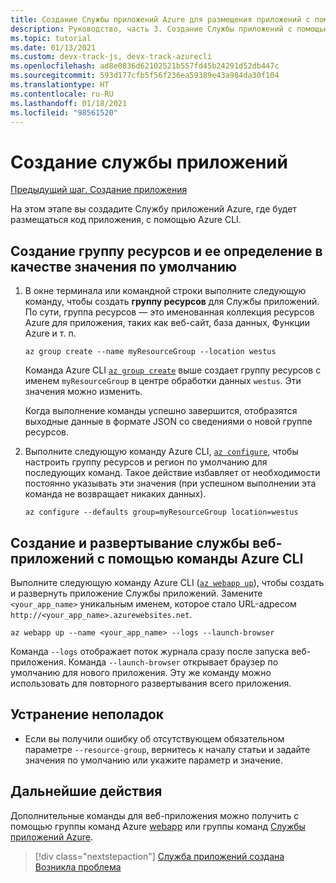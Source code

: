 ```yaml
---
title: Создание Службы приложений Azure для размещения приложений с помощью Azure CLI
description: Руководство, часть 3. Создание Службы приложений с помощью Azure CLI
ms.topic: tutorial
ms.date: 01/13/2021
ms.custom: devx-track-js, devx-track-azurecli
ms.openlocfilehash: ad8e0836d62102521b557fd45b24291d52db447c
ms.sourcegitcommit: 593d177cfb5f56f236ea59389e43a984da30f104
ms.translationtype: HT
ms.contentlocale: ru-RU
ms.lasthandoff: 01/18/2021
ms.locfileid: "98561520"
---
```

# <a name="create-the-app-service"></a>Создание службы приложений

[Предыдущий шаг. Создание приложения](tutorial-vscode-azure-cli-node-02.md)

На этом этапе вы создадите Службу приложений Azure, где будет размещаться код приложения, с помощью Azure CLI.

<a name="create-resource-group"></a>

## <a name="create-resource-group-and-set-as-default-value"></a>Создание группу ресурсов и ее определение в качестве значения по умолчанию

1. В окне терминала или командной строки выполните следующую команду, чтобы создать **группу ресурсов** для Службы приложений. По сути, группа ресурсов — это именованная коллекция ресурсов Azure для приложения, таких как веб-сайт, база данных, Функции Azure и т. п.

    ```azurecli
    az group create --name myResourceGroup --location westus
    ```

    Команда Azure CLI [`az group create`](/cli/azure/group#az_group_create) выше создает группу ресурсов с именем `myResourceGroup` в центре обработки данных `westus`. Эти значения можно изменить.

    Когда выполнение команды успешно завершится, отобразятся выходные данные в формате JSON со сведениями о новой группе ресурсов.

1. Выполните следующую команду Azure CLI, [`az configure`](/cli/azure/config), чтобы настроить группу ресурсов и регион по умолчанию для последующих команд. Такое действие избавляет от необходимости постоянно указывать эти значения (при успешном выполнении эта команда не возвращает никаких данных).

    ```azurecli
    az configure --defaults group=myResourceGroup location=westus
    ```

## <a name="create-and-deploy-web-app-service-with-azure-cli-command"></a>Создание и развертывание службы веб-приложений с помощью команды Azure CLI

Выполните следующую команду Azure CLI ([`az webapp up`](/cli/azure/webapp#az_webapp_up)), чтобы создать и развернуть приложение Службы приложений. Замените `<your_app_name>` уникальным именем, которое стало URL-адресом `http://<your_app_name>.azurewebsites.net`. 

```azurecli
az webapp up --name <your_app_name> --logs --launch-browser
```

Команда `--logs` отображает поток журнала сразу после запуска веб-приложения. Команда `--launch-browser` открывает браузер по умолчанию для нового приложения. Эту же команду можно использовать для повторного развертывания всего приложения. 

## <a name="troubleshooting"></a>Устранение неполадок

* Если вы получили ошибку об отсутствующем обязательном параметре `--resource-group`, вернитесь к началу статьи и задайте значения по умолчанию или укажите параметр и значение. 

## <a name="next-steps"></a>Дальнейшие действия

Дополнительные команды для веб-приложения можно получить с помощью группы команд Azure [webapp](/cli/azure/webapp) или группы команд [Службы приложений Azure](/cli/azure/appservice). 

> [!div class="nextstepaction"]
> [Служба приложений создана](tutorial-vscode-azure-cli-node-04.md) [Возникла проблема](https://www.research.net/r/PWZWZ52?tutorial=node-deployment&step=create-website)
